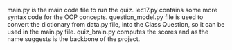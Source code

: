 main.py is the main code file to run the quiz.
lec17.py contains some more syntax code for the OOP concepts.
question_model.py file is used to convert the dictionary from data.py file, into the Class Question, so it can be used in the main.py file.
quiz_brain.py computes the scores and as the name suggests is the backbone of the project.
